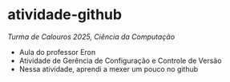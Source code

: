 # atividade-github
_Turma de Calouros 2025, Ciência da Computação_
* Aula do professor Eron
* Atividade de Gerência de Configuração e Controle de Versão 
* Nessa atividade, aprendi a mexer um pouco no github

